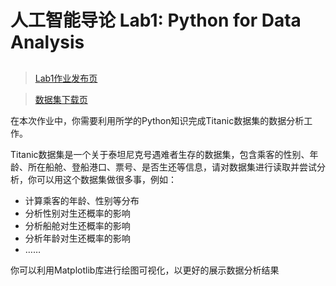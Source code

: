 # 人工智能导论 Lab1: Python for Data Analysis

## 

> [Lab1作业发布页](https://www.lamda.nju.edu.cn/guolz/introai-slides-2024/lab1.pdf "https://www.lamda.nju.edu.cn/guolz/introai-slides-2024/lab1.pdf")

> [数据集下载页](https://www.lamda.nju.edu.cn/guolz/introai-slides-2024/titanic.csv "https://www.lamda.nju.edu.cn/guolz/introai-slides-2024/lab1.pdf")

在本次作业中，你需要利⽤所学的Python知识完成Titanic数据集的数据分析⼯作。

Titanic数据集是⼀个关于泰坦尼克号遇难者⽣存的数据集，包含乘客的性别、年龄、所在船舱、登船港⼝、票号、是否⽣还等信息，请对数据集进⾏读取并尝试分析，你可以⽤这个数据集做很多事，例如：

- 计算乘客的年龄、性别等分布
- 分析性别对⽣还概率的影响
- 分析船舱对⽣还概率的影响
- 分析年龄对⽣还概率的影响
- ……

你可以利⽤Matplotlib库进⾏绘图可视化，以更好的展示数据分析结果